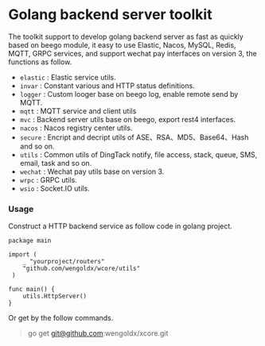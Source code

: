 # Golang backend server toolkit

The toolkit support to develop golang backend server as fast as quickly based on beego module, it easy to use Elastic, Nacos, MySQL, Redis, MQTT, GRPC services, and support wechat pay interfaces on version 3, the functions as follow.

* `elastic` : Elastic service utils.
* `invar`   : Constant various and HTTP status definitions.
* `logger`  : Custom looger base on beego log, enable remote send by MQTT.
* `mqtt`    : MQTT service and client utils
* `mvc`     : Backend server utils base on beego, export rest4 interfaces.
* `nacos`   : Nacos registry center utils.
* `secure`  : Encript and decript utils of ASE、RSA、MD5、Base64、Hash and so on.
* `utils`   : Common utils of DingTack notify, file access, stack, queue, SMS, email, task and so on.
* `wechat`  : Wechat pay utils base on version 3.
* `wrpc`    : GRPC utils.
* `wsio`    : Socket.IO utils.

### Usage

Construct a HTTP backend service as follow code in golang project.

    package main

    import (
        _ "yourproject/routers"
        "github.com/wengoldx/wcore/utils"
     )

    func main() {
        utils.HttpServer()
    }

Or get by the follow commands.

> go get git@github.com:wengoldx/xcore.git
